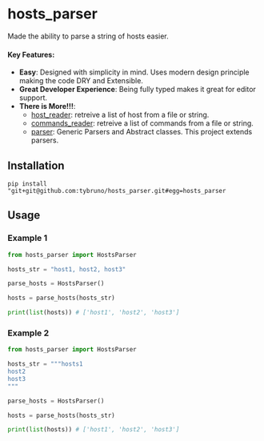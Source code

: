 # hosts_parser
Made the ability to parse a string of hosts easier.
#### Key Features:
* **Easy**: Designed with simplicity in mind. Uses modern design principle making the code DRY and Extensible.
* **Great Developer Experience**: Being fully typed makes it great for editor support.
* **There is More!!!**:
    * [host_reader](https://github.com/tybruno/hosts_reader): retreive a list of host from a file or string.
    * [commands_reader](https://github.com/tybruno/commands_reader): retreive a list of commands from a file or string.
    * [parser](https://github.com/tybruno/parsers): Generic Parsers and Abstract classes. This project extends parsers.
## Installation
`pip install "git+git@github.com:tybruno/hosts_parser.git#egg=hosts_parser`
## Usage
### Example 1
```python
from hosts_parser import HostsParser

hosts_str = "host1, host2, host3"

parse_hosts = HostsParser()

hosts = parse_hosts(hosts_str)

print(list(hosts)) # ['host1', 'host2', 'host3']
```
### Example 2

```python
from hosts_parser import HostsParser

hosts_str = """hosts1
host2
host3
"""

parse_hosts = HostsParser()

hosts = parse_hosts(hosts_str)

print(list(hosts)) # ['host1', 'host2', 'host3']
```
